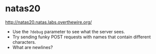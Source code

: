 # natas20

http://natas20.natas.labs.overthewire.org/

* Use the `?debug` parameter to see what the server sees.
* Try sending funky POST requests with names that contain different characters.
* What are newlines?
